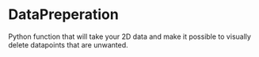 # DataPreperation

Python function that will take your 2D data and make it possible to visually delete datapoints that are unwanted.
